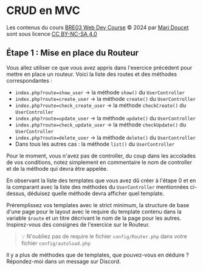 # CRUD en MVC

Les contenus du cours [BRE03 Web Dev Course](https://kornog-dev.github.io/BRE03/) © 2024 par [Mari Doucet](https://github.com/kornog-dev) sont sous licence [CC BY-NC-SA 4.0](https://creativecommons.org/licenses/by-nc-sa/4.0/?ref=chooser-v1)

## Étape 1 : Mise en place du Routeur

Vous allez utiliser ce que vous avez appris dans l'exercice précédent pour mettre en place un routeur. Voici la liste des routes et des méthodes correspondantes :

- `index.php?route=show_user` -> la méthode `show()` du `UserController`
- `index.php?route=create_user` -> la méthode `create()` du `UserController`
- `index.php?route=check_create_user` -> la méthode `checkCreate()` du `UserController`
- `index.php?route=update_user` -> la méthode `update()` du `UserController`
- `index.php?route=check_update_user` -> la méthode `checkUpdate()` du `UserController`
- `index.php?route=delete_user` -> la méthode `delete()` du `UserController`
- Dans tous les autres cas : la méthode `list()` du `UserController`

Pour le moment, vous n'avez pas de controller, du coup dans les accolades de vos conditions, notez simplement en commentaire le nom de controller et de la méthode qui devra être appelée.

En observant la liste des templates que vous avez dû créer à l'étape 0 et en la comparant avec la liste des méthodes du `UserController` mentionnées ci-dessus, déduisez quelle méthode devra afficher quel template.

Préremplissez vos templates avec le strict minimum, la structure de base d'une page pour le layout avec le require du template contenu dans la variable `$route` et un titre décrivant le nom de la page pour les autres. Inspirez-vous des consignes de l'exercice sur le Routeur.

>💡 N'oubliez pas de require le fichier `config/Router.php` dans votre fichier `config/autoload.php`

Il y a plus de méthodes que de templates, que pouvez-vous en déduire ? Répondez-moi dans un message sur Discord.